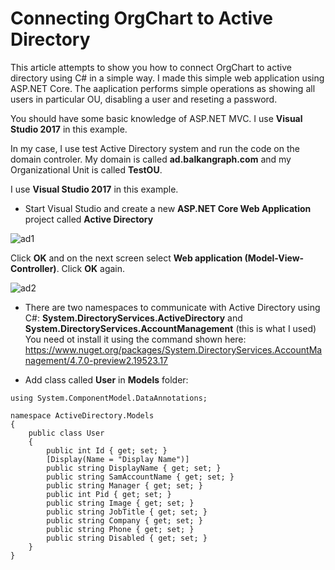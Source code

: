 # Connecting OrgChart to Active Directory

This article attempts to show you how to connect OrgChart to active directory using C# in a simple way. I made this simple web application using ASP.NET Core. The aaplication performs simple operations as showing all users in particular OU, disabling a user and reseting a password.

You should have some basic knowledge of ASP.NET MVC. 
I use **Visual Studio 2017** in this example.

In my case, I use test Active Directory system and run the code on the domain controler. My domain is called **ad.balkangraph.com** and my Organizational Unit is called **TestOU**.

I use **Visual Studio 2017** in this example.

- Start Visual Studio and create a new **ASP.NET Core Web Application** project called **Active Directory**


![ad1](https://balkangraph.com/js/img/ad1.png)

Click **OK** and on the next screen select **Web application (Model-View-Controller)**. Click **OK** again.


![ad2](https://balkangraph.com/js/img/ad2.png)






- There are two namespaces to communicate with Active Directory using C#: **System.DirectoryServices.ActiveDirectory** and **System.DirectoryServices.AccountManagement** (this is what I used) You need ot install it using the command shown here: https://www.nuget.org/packages/System.DirectoryServices.AccountManagement/4.7.0-preview2.19523.17


- Add class called **User** in **Models** folder:
```
using System.ComponentModel.DataAnnotations;

namespace ActiveDirectory.Models
{
    public class User
    {
        public int Id { get; set; }
        [Display(Name = "Display Name")]
        public string DisplayName { get; set; }
        public string SamAccountName { get; set; }
        public string Manager { get; set; }
        public int Pid { get; set; }
        public string Image { get; set; }
        public string JobTitle { get; set; }
        public string Company { get; set; }
        public string Phone { get; set; }
        public string Disabled { get; set; }
    }
}
```
